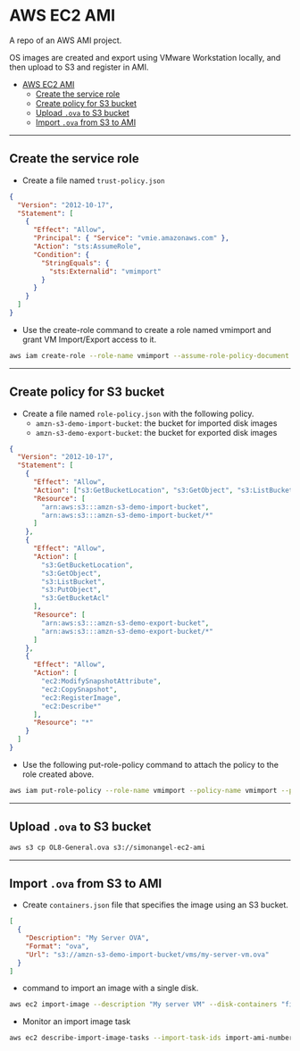 # AWS EC2 AMI

A repo of an AWS AMI project.

OS images are created and export using VMware Workstation locally, and then upload to S3 and register in AMI.

- [AWS EC2 AMI](#aws-ec2-ami)
  - [Create the service role](#create-the-service-role)
  - [Create policy for S3 bucket](#create-policy-for-s3-bucket)
  - [Upload `.ova` to S3 bucket](#upload-ova-to-s3-bucket)
  - [Import `.ova` from S3 to AMI](#import-ova-from-s3-to-ami)

---

## Create the service role

- Create a file named `trust-policy.json`

```json
{
  "Version": "2012-10-17",
  "Statement": [
    {
      "Effect": "Allow",
      "Principal": { "Service": "vmie.amazonaws.com" },
      "Action": "sts:AssumeRole",
      "Condition": {
        "StringEquals": {
          "sts:Externalid": "vmimport"
        }
      }
    }
  ]
}
```

- Use the create-role command to create a role named vmimport and grant VM Import/Export access to it.

```sh
aws iam create-role --role-name vmimport --assume-role-policy-document "file://path\to\trust-policy.json"
```

---

## Create policy for S3 bucket

- Create a file named `role-policy.json` with the following policy.
  - `amzn-s3-demo-import-bucket`: the bucket for imported disk images
  - `amzn-s3-demo-export-bucket`: the bucket for exported disk images

```json
{
  "Version": "2012-10-17",
  "Statement": [
    {
      "Effect": "Allow",
      "Action": ["s3:GetBucketLocation", "s3:GetObject", "s3:ListBucket"],
      "Resource": [
        "arn:aws:s3:::amzn-s3-demo-import-bucket",
        "arn:aws:s3:::amzn-s3-demo-import-bucket/*"
      ]
    },
    {
      "Effect": "Allow",
      "Action": [
        "s3:GetBucketLocation",
        "s3:GetObject",
        "s3:ListBucket",
        "s3:PutObject",
        "s3:GetBucketAcl"
      ],
      "Resource": [
        "arn:aws:s3:::amzn-s3-demo-export-bucket",
        "arn:aws:s3:::amzn-s3-demo-export-bucket/*"
      ]
    },
    {
      "Effect": "Allow",
      "Action": [
        "ec2:ModifySnapshotAttribute",
        "ec2:CopySnapshot",
        "ec2:RegisterImage",
        "ec2:Describe*"
      ],
      "Resource": "*"
    }
  ]
}
```

- Use the following put-role-policy command to attach the policy to the role created above.

```sh
aws iam put-role-policy --role-name vmimport --policy-name vmimport --policy-document "file://path\to\role-policy.json"
```

---

## Upload `.ova` to S3 bucket

```sh
aws s3 cp OL8-General.ova s3://simonangel-ec2-ami
```

---

## Import `.ova` from S3 to AMI

- Create `containers.json` file that specifies the image using an S3 bucket.

```json
[
  {
    "Description": "My Server OVA",
    "Format": "ova",
    "Url": "s3://amzn-s3-demo-import-bucket/vms/my-server-vm.ova"
  }
]
```

- command to import an image with a single disk.

```sh
aws ec2 import-image --description "My server VM" --disk-containers "file://path\to\containers.json"
```

- Monitor an import image task

```sh
aws ec2 describe-import-image-tasks --import-task-ids import-ami-number
```
